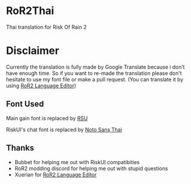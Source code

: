 
# RoR2Thai

Thai translation for Risk Of Rain 2

# Disclaimer

Currently the translation is fully made by Google Translate because i don't have enough time.
So if you want to re-made the translation please don't hesitate to use my font file or make a pull request.
(You can translate it by using [RoR2 Language Editor]('https://xuerian.github.io/RoR2LanguageEditor/))

## Font Used
Main gain font is replaced by  [RSU]('https://www2.rsu.ac.th/info/downloads-Fonts')

RiskUI's chat font is replaced by [Noto Sans Thai]('https://fonts.google.com/noto/specimen/Noto+Sans+Thai)

## Thanks 
 - Bubbet for helping me out with RiskUI compatibities
 - RoR2 modding discord for helping me out with stupid questions
 - Xuerian for [RoR2 Language Editor]('https://xuerian.github.io/RoR2LanguageEditor/)





